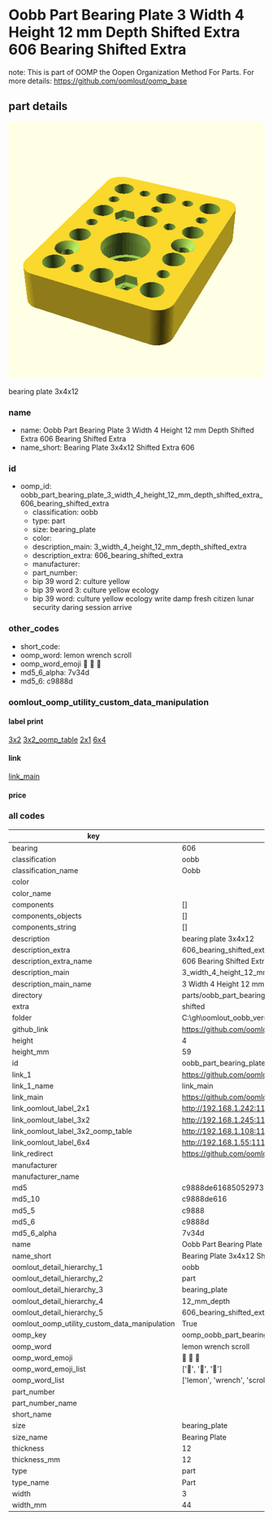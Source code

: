 # Oobb Part Bearing Plate 3 Width 4 Height 12 mm Depth Shifted Extra 606 Bearing Shifted Extra  

note: This is part of OOMP the Oopen Organization Method For Parts. For more details: https://github.com/oomlout/oomp_base

##  part details
  

[![](3dpr.png)](3dpr.png)

bearing plate 3x4x12



### name
* name: Oobb Part Bearing Plate 3 Width 4 Height 12 mm Depth Shifted Extra 606 Bearing Shifted Extra
* name_short: Bearing Plate 3x4x12 Shifted Extra 606
### id
* oomp_id: oobb_part_bearing_plate_3_width_4_height_12_mm_depth_shifted_extra_606_bearing_shifted_extra
  * classification: oobb
  * type: part
  * size: bearing_plate
  * color: 
  * description_main: 3_width_4_height_12_mm_depth_shifted_extra
  * description_extra: 606_bearing_shifted_extra
  * manufacturer: 
  * part_number: 
  * bip 39 word 2: culture yellow
  * bip 39 word 3: culture yellow ecology
  * bip 39 word: culture yellow ecology write damp fresh citizen lunar security daring session arrive

### other_codes
* short_code: 
* oomp_word: lemon wrench scroll
* oomp_word_emoji :lemon: :wrench: :scroll:
* md5_6_alpha: 7v34d
* md5_6: c9888d






### oomlout_oomp_utility_custom_data_manipulation
#### label print
[3x2](http://192.168.1.245:1112/?label=oomp%207v34d)
[3x2_oomp_table](http://192.168.1.108:1112/?label=oomp%207v34d)
[2x1](http://192.168.1.242:1112/?label=oomp%207v34d)
[6x4](http://192.168.1.55:1112/?label=oomp%207v34d)    

#### link

[link_main](https://github.com/oomlout/oomlout_oobb_version_4_generated_parts/tree/main/navigation_oomp/oobb/part/bearing_plate/3_width_4_height_12_mm_depth_shifted_extra/606_bearing_shifted_extra/part)                              

#### price







### all codes 
| key | value |  
| --- | --- |  
| bearing | 606 |  
| classification | oobb |  
| classification_name | Oobb |  
| color |  |  
| color_name |  |  
| components | [] |  
| components_objects | [] |  
| components_string | [] |  
| description | bearing plate 3x4x12 |  
| description_extra | 606_bearing_shifted_extra |  
| description_extra_name | 606 Bearing Shifted Extra |  
| description_main | 3_width_4_height_12_mm_depth_shifted_extra |  
| description_main_name | 3 Width 4 Height 12 mm Depth Shifted Extra |  
| directory | parts/oobb_part_bearing_plate_3_width_4_height_12_mm_depth_shifted_extra_606_bearing_shifted_extra |  
| extra | shifted |  
| folder | C:\gh\oomlout_oobb_version_4_generated_parts\parts\oobb_part_bearing_plate_3_width_4_height_12_mm_depth_shifted_extra_606_bearing_shifted_extra |  
| github_link | https://github.com/oomlout/oomlout_oomp_part_src/tree/main/parts/oobb_part_bearing_plate_3_width_4_height_12_mm_depth_shifted_extra_606_bearing_shifted_extra |  
| height | 4 |  
| height_mm | 59 |  
| id | oobb_part_bearing_plate_3_width_4_height_12_mm_depth_shifted_extra_606_bearing_shifted_extra |  
| link_1 | https://github.com/oomlout/oomlout_oobb_version_4_generated_parts/tree/main/navigation_oomp/oobb/part/bearing_plate/3_width_4_height_12_mm_depth_shifted_extra/606_bearing_shifted_extra/part |  
| link_1_name | link_main |  
| link_main | https://github.com/oomlout/oomlout_oobb_version_4_generated_parts/tree/main/navigation_oomp/oobb/part/bearing_plate/3_width_4_height_12_mm_depth_shifted_extra/606_bearing_shifted_extra/part |  
| link_oomlout_label_2x1 | http://192.168.1.242:1112/?label=oomp%207v34d |  
| link_oomlout_label_3x2 | http://192.168.1.245:1112/?label=oomp%207v34d |  
| link_oomlout_label_3x2_oomp_table | http://192.168.1.108:1112/?label=oomp%207v34d |  
| link_oomlout_label_6x4 | http://192.168.1.55:1112/?label=oomp%207v34d |  
| link_redirect | https://github.com/oomlout/oomlout_oobb_version_4_generated_parts/tree/main/parts/oobb_bearing_plate_03_04_12_606_ex_shifted |  
| manufacturer |  |  
| manufacturer_name |  |  
| md5 | c9888de616850529731b9fe88c3fc1ac |  
| md5_10 | c9888de616 |  
| md5_5 | c9888 |  
| md5_6 | c9888d |  
| md5_6_alpha | 7v34d |  
| name | Oobb Part Bearing Plate 3 Width 4 Height 12 mm Depth Shifted Extra 606 Bearing Shifted Extra |  
| name_short | Bearing Plate 3x4x12 Shifted Extra 606 |  
| oomlout_detail_hierarchy_1 | oobb |  
| oomlout_detail_hierarchy_2 | part |  
| oomlout_detail_hierarchy_3 | bearing_plate |  
| oomlout_detail_hierarchy_4 | 12_mm_depth |  
| oomlout_detail_hierarchy_5 | 606_bearing_shifted_extra |  
| oomlout_oomp_utility_custom_data_manipulation | True |  
| oomp_key | oomp_oobb_part_bearing_plate_3_width_4_height_12_mm_depth_shifted_extra_606_bearing_shifted_extra |  
| oomp_word | lemon wrench scroll |  
| oomp_word_emoji | :lemon: :wrench: :scroll: |  
| oomp_word_emoji_list | [':lemon:', ':wrench:', ':scroll:'] |  
| oomp_word_list | ['lemon', 'wrench', 'scroll'] |  
| part_number |  |  
| part_number_name |  |  
| short_name |  |  
| size | bearing_plate |  
| size_name | Bearing Plate |  
| thickness | 12 |  
| thickness_mm | 12 |  
| type | part |  
| type_name | Part |  
| width | 3 |  
| width_mm | 44 |  
